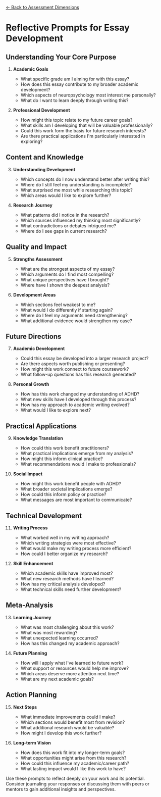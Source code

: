 [← Back to Assessment Dimensions](0-assessment-dimensions.md)

# Reflective Prompts for Essay Development

## Understanding Your Core Purpose
1. **Academic Goals**
   - What specific grade am I aiming for with this essay?
   - How does this essay contribute to my broader academic development?
   - Which aspects of neuropsychology most interest me personally?
   - What do I want to learn deeply through writing this?

2. **Professional Development**
   - How might this topic relate to my future career goals?
   - What skills am I developing that will be valuable professionally?
   - Could this work form the basis for future research interests?
   - Are there practical applications I'm particularly interested in exploring?

## Content and Knowledge

3. **Understanding Development**
   - Which concepts do I now understand better after writing this?
   - Where do I still feel my understanding is incomplete?
   - What surprised me most while researching this topic?
   - Which areas would I like to explore further?

4. **Research Journey**
   - What patterns did I notice in the research?
   - Which sources influenced my thinking most significantly?
   - What contradictions or debates intrigued me?
   - Where do I see gaps in current research?

## Quality and Impact

5. **Strengths Assessment**
   - What are the strongest aspects of my essay?
   - Which arguments do I find most compelling?
   - What unique perspectives have I brought?
   - Where have I shown the deepest analysis?

6. **Development Areas**
   - Which sections feel weakest to me?
   - What would I do differently if starting again?
   - Where do I feel my arguments need strengthening?
   - What additional evidence would strengthen my case?

## Future Directions

7. **Academic Development**
   - Could this essay be developed into a larger research project?
   - Are there aspects worth publishing or presenting?
   - How might this work connect to future coursework?
   - What follow-up questions has this research generated?

8. **Personal Growth**
   - How has this work changed my understanding of ADHD?
   - What new skills have I developed through this process?
   - How has my approach to academic writing evolved?
   - What would I like to explore next?

## Practical Applications

9. **Knowledge Translation**
   - How could this work benefit practitioners?
   - What practical implications emerge from my analysis?
   - How might this inform clinical practice?
   - What recommendations would I make to professionals?

10. **Social Impact**
    - How might this work benefit people with ADHD?
    - What broader societal implications emerge?
    - How could this inform policy or practice?
    - What messages are most important to communicate?

## Technical Development

11. **Writing Process**
    - What worked well in my writing approach?
    - Which writing strategies were most effective?
    - What would make my writing process more efficient?
    - How could I better organize my research?

12. **Skill Enhancement**
    - Which academic skills have improved most?
    - What new research methods have I learned?
    - How has my critical analysis developed?
    - What technical skills need further development?

## Meta-Analysis

13. **Learning Journey**
    - What was most challenging about this work?
    - What was most rewarding?
    - What unexpected learning occurred?
    - How has this changed my academic approach?

14. **Future Planning**
    - How will I apply what I've learned to future work?
    - What support or resources would help me improve?
    - Which areas deserve more attention next time?
    - What are my next academic goals?

## Action Planning

15. **Next Steps**
    - What immediate improvements could I make?
    - Which sections would benefit most from revision?
    - What additional research would be valuable?
    - How might I develop this work further?

16. **Long-term Vision**
    - How does this work fit into my longer-term goals?
    - What opportunities might arise from this research?
    - How could this influence my academic/career path?
    - What lasting impact would I like this work to have?

Use these prompts to reflect deeply on your work and its potential. Consider journaling your responses or discussing them with peers or mentors to gain additional insights and perspectives.

